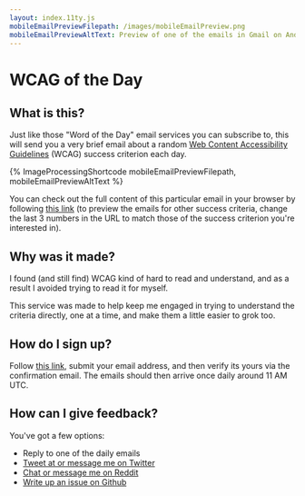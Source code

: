 ```yaml
---
layout: index.11ty.js
mobileEmailPreviewFilepath: /images/mobileEmailPreview.png
mobileEmailPreviewAltText: Preview of one of the emails in Gmail on Android. Sender is "WCAG of the Day", subject is "Sensory Characteristics - 1.3.3", and the preview text is the beginning of the success criterion's text, reading "Instructions provided for understanding..."
---
```


# WCAG of the Day

## What is this?

Just like those "Word of the Day" email services you can subscribe to, this will send you a very brief email about a random [Web Content Accessibility Guidelines](https://www.w3.org/WAI/standards-guidelines/wcag/) (WCAG) success criterion each day.

{% ImageProcessingShortcode mobileEmailPreviewFilepath, mobileEmailPreviewAltText %}

You can check out the full content of this particular email in your browser by following [this link](https://htmlpreview.github.io/?https://raw.githubusercontent.com/Grunet/digestible-wcag-sc-emails/master/dist/1-3-3.html) (to preview the emails for other success criteria, change the last 3 numbers in the URL to match those of the success criterion you're interested in).

## Why was it made?

I found (and still find) WCAG kind of hard to read and understand, and as a result I avoided trying to read it for myself.

This service was made to help keep me engaged in trying to understand the criteria directly, one at a time, and make them a little easier to grok too.

## How do I sign up?

Follow [this link](/subscribe), submit your email address, and then verify its yours via the confirmation email. The emails should then arrive once daily around 11 AM UTC.

## How can I give feedback?

You've got a few options:

- Reply to one of the daily emails
- [Tweet at or message me on Twitter](https://twitter.com/__grunet)
- [Chat or message me on Reddit](https://www.reddit.com/user/__grunet)
- [Write up an issue on Github](https://github.com/Grunet/digestible-wcag/issues)
